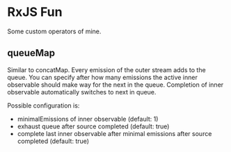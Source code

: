 # RxJS Fun

Some custom operators of mine.

## queueMap
Similar to concatMap.
Every emission of the outer stream adds to the queue.
You can specify after how many emissions the active inner observable should make way for the next in the queue.
Completion of inner observable automatically switches to next in queue.

Possible configuration is:
- minimalEmissions of inner observable (default: 1)
- exhaust queue after source completed (default: true)
- complete last inner observable after minimal emissions after source completed (default: true)